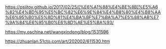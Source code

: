 https://psiitoy.github.io/2017/02/25/[%E6%A1%88%E4%BE%8B]%E5%A6%82%E4%BD%95%E5%BC%82%E6%9E%84%E4%B8%80%E4%B8%AA%E6%95%B0%E5%8D%81%E4%BA%BF%E7%BA%A7%E5%88%AB%E7%9A%84%E6%95%B0%E6%8D%AE%E5%BA%93/

https://my.oschina.net/wangxindong/blog/1531596

https://zhuanlan.51cto.com/art/202002/611530.htm